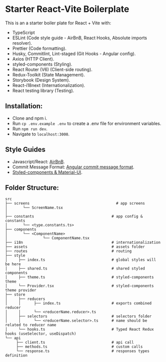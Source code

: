 # Starter React-Vite Boilerplate

This is an a starter boiler plate for React + Vite with:

- TypeScript
- ESLint (Code style guide - AirBnB, React Hooks, Absolute imports resolver).
- Prettier (Code formatting).
- Husky, Commitlint, Lint-staged (Git Hooks - Angular config).
- Axios (HTTP Client).
- styled-components (Styling).
- React Router (V6) (Client-side routing).
- Redux-Toolkit (State Management).
- Storybook (Design System).
- React-i18next (Internationalization).
- React testing library (Testing).

## Installation:

- Clone and npm i.
- Run `cp .env.example .env` to create a .env file for environment variables.
- Run `npm run dev`.
- Navigate to `localhost:3000`.

## Style Guides

- Javascript/React: [AirBnB](https://github.com/airbnb/javascript).
- Commit Message Format: [Angular commit message format](https://github.com/angular/angular/blob/master/CONTRIBUTING.md#-commit-message-format).
- [Styled-components & Material-UI](https://levelup.gitconnected.com/material-ui-styled-components-fff4d345fb07).

## Folder Structure:

```
src
├── screens                                       # app screens
│       └── ScreenName.tsx
│
├── constants                                   # app config & constants
│       └── <type.constants.ts>
├── components
│       └── <ComponentName>
│                └── ComponentName.tsx
├── i18n                                        # internationalization
├── assets                                      # assets folder
├── routes                                      # routing
├── style
│     ├── index.ts                              # global styles will be here
│     ├── shared.ts                             # shared styled components
│     ├── theme.ts                              # styled-components theme
│     └── Provider.tsx                          # styled-components theme provider
├── store
│     ├── reducers
│     │      ├── index.ts                       # exports combined reducer
│     │      └── <reducerName.reducer>.ts
│     ├── selectors                             # selectors folder
│     │      └── <reducerName.selector>.ts      # name should be related to reducer name
│     └── hooks.ts                              # Typed React Redux hooks (useSelector, useDispatch)
└── api
     ├── client.ts                              # api call
     ├── methods.ts                             # custom calls
     └── response.ts                            # responses types definition
```

